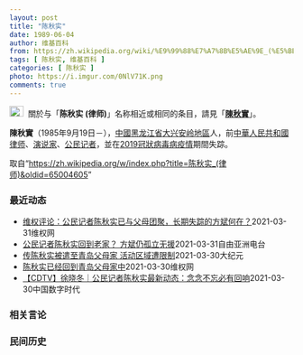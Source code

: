 ```yaml
---
layout: post
title: "陈秋实"
date: 1989-06-04
author: 维基百科
from: https://zh.wikipedia.org/wiki/%E9%99%88%E7%A7%8B%E5%AE%9E_(%E5%BE%8B%E5%B8%88)
tags: [ 陈秋实, 维基百科 ]
categories: [ 陈秋实 ]
photo: https://i.imgur.com/0NlV71K.png
comments: true
---
```

<div class="mw-parser-output"><div role="note" class="hatnote navigation-not-searchable"><a href="/wiki/Wikipedia:%E6%B6%88%E6%AD%A7%E4%B9%89" title="Wikipedia:消歧义"><img alt="Disambig gray.svg" src="//upload.wikimedia.org/wikipedia/commons/thumb/5/5f/Disambig_gray.svg/25px-Disambig_gray.svg.png" decoding="async" width="25" height="19" srcset="//upload.wikimedia.org/wikipedia/commons/thumb/5/5f/Disambig_gray.svg/38px-Disambig_gray.svg.png 1.5x, //upload.wikimedia.org/wikipedia/commons/thumb/5/5f/Disambig_gray.svg/50px-Disambig_gray.svg.png 2x" data-file-width="220" data-file-height="168"></a>&nbsp;&nbsp;關於与「<b>陈秋实 (律师)</b>」名称相近或相同的条目，請見「<b><a href="/wiki/%E9%99%B3%E7%A7%8B%E5%AF%A6" class="mw-disambig" title="陳秋實">陳秋實</a></b>」。</div>



<p><b>陳秋實</b>（1985年9月19日<span class="useeditintro" title="Template:BLP editintro">－</span>），<a href="/wiki/%E4%B8%AD%E5%9C%8B" title="中國">中國</a><a href="/wiki/%E9%BB%91%E9%BE%99%E6%B1%9F%E7%9C%81" title="黑龙江省">黑龙江省</a><a href="/wiki/%E5%A4%A7%E5%85%B4%E5%AE%89%E5%B2%AD%E5%9C%B0%E5%8C%BA" title="大兴安岭地区">大兴安岭地區</a>人，前<a href="/wiki/%E4%B8%AD%E8%8F%AF%E4%BA%BA%E6%B0%91%E5%85%B1%E5%92%8C%E5%9C%8B%E5%BE%8B%E5%B8%88" class="mw-redirect" title="中華人民共和國律师">中華人民共和國律师</a>、<a href="/wiki/%E6%BC%94%E8%AF%B4%E5%AE%B6" title="演说家">演说家</a>、<a href="/wiki/%E5%85%AC%E6%B0%91%E8%A8%98%E8%80%85" class="mw-redirect" title="公民記者">公民记者</a>，並在<a href="/wiki/2019%E5%86%A0%E7%8B%80%E7%97%85%E6%AF%92%E7%97%85%E7%96%AB%E6%83%85" class="mw-redirect" title="2019冠狀病毒病疫情">2019冠狀病毒病疫情</a>期間失踪。
</p>
</div><noscript><img src="//zh.wikipedia.org/wiki/Special:CentralAutoLogin/start?type=1x1" alt="" title="" width="1" height="1" style="border: none; position: absolute;"></noscript>
<div class="printfooter">取自“<a dir="ltr" href="https://zh.wikipedia.org/w/index.php?title=陈秋实_(律师)&amp;oldid=65004605">https://zh.wikipedia.org/w/index.php?title=陈秋实_(律师)&amp;oldid=65004605</a>”</div><div id="recent-news"><h3>最近动态</h3><ul><li><a href="https://nodebe4.github.io/waimei/2021-03-31/%E7%BB%B4%E6%9D%83%E8%AF%84%E8%AE%BA-%E5%85%AC%E6%B0%91%E8%AE%B0%E8%80%85%E9%99%88%E7%A7%8B%E5%AE%9E%E5%B7%B2%E4%B8%8E%E7%88%B6%E6%AF%8D%E5%9B%A2%E8%81%9A-%E9%95%BF%E6%9C%9F%E5%A4%B1%E8%B8%AA%E7%9A%84%E6%96%B9%E6%96%8C%E4%BD%95%E5%9C%A8" title="维权评论：公民记者陈秋实已与父母团聚，长期失踪的方斌何在？—— 特约评论员：武月明&nbsp; 近日，公民记者陈秋实的好友、北京格斗教练徐晓东通过YouTube发布视频消息透露，陈秋实已经回到山东青岛父母...">维权评论：公民记者陈秋实已与父母团聚，长期失踪的方斌何在？</a><time>2021-03-31</time><a class="tag">维权网</a></li>
<li><a href="https://nodebe4.github.io/waimei/2021-03-31/%E5%85%AC%E6%B0%91%E8%AE%B0%E8%80%85%E9%99%88%E7%A7%8B%E5%AE%9E%E5%9B%9E%E5%88%B0%E8%80%81%E5%AE%B6-%E6%96%B9%E6%96%8C%E4%BB%8D%E5%AD%A4%E7%AB%8B%E6%97%A0%E6%8F%B4" title="公民记者陈秋实回到老家？ 方斌仍孤立无援—— 美国国务院本周二发布的《2020年度人权报告》中，专门提及去年因为报道武汉新冠疫情真相而被失踪的中国公民记者陈秋实、方斌等人。与此同时，陈秋实的好友...">公民记者陈秋实回到老家？ 方斌仍孤立无援</a><time>2021-03-31</time><a class="tag">自由亚洲电台</a></li>
<li><a href="https://nodebe4.github.io/waimei/2021-03-30/%E4%BC%A0%E9%99%88%E7%A7%8B%E5%AE%9E%E8%A2%AB%E9%81%A3%E8%87%B3%E9%9D%92%E5%B2%9B%E7%88%B6%E6%AF%8D%E5%AE%B6-%E6%B4%BB%E5%8A%A8%E5%8C%BA%E5%9F%9F%E9%81%AD%E9%99%90%E5%88%B6" title="传陈秋实被遣至青岛父母家 活动区域遭限制—— 【大纪元2021年03月31日讯】（大纪元记者李净报导）公民记者陈秋实因报导武汉疫情遭中共拘押。近日，陈秋实长寿的好友、北京格斗教练徐晓东披露消息说...">传陈秋实被遣至青岛父母家 活动区域遭限制</a><time>2021-03-30</time><a class="tag">大纪元</a></li>
<li><a href="https://nodebe4.github.io/waimei/2021-03-30/%E9%99%88%E7%A7%8B%E5%AE%9E%E5%B7%B2%E7%BB%8F%E5%9B%9E%E5%88%B0%E9%9D%92%E5%B2%9B%E7%88%B6%E6%AF%8D%E5%AE%B6%E4%B8%AD" title="陈秋实已经回到青岛父母家中—— （维权网信息中心报道）2021年3月30日，本网据北京格斗教练、陈秋实好友徐晓东发布在YouTube 上的视频消息：陈秋实已经回到青岛父母家中，现在状态良好。 陈...">陈秋实已经回到青岛父母家中</a><time>2021-03-30</time><a class="tag">维权网</a></li>
<li><a href="https://nodebe4.github.io/waimei/2021-03-30/CDTV-%E5%BE%90%E6%99%93%E5%86%AC-%E5%85%AC%E6%B0%91%E8%AE%B0%E8%80%85%E9%99%88%E7%A7%8B%E5%AE%9E%E6%9C%80%E6%96%B0%E5%8A%A8%E6%80%81-%E5%BF%B5%E5%BF%B5%E4%B8%8D%E5%BF%98%E5%BF%85%E6%9C%89%E5%9B%9E%E5%93%8D" title="【CDTV】徐晓冬｜公民记者陈秋实最新动态：念念不忘必有回响—— @品葱网友acc：陈秋实妈妈从去年开始，就没有工作，全职在家，照顾他。爸爸本来退休返聘的，因为秋实去武汉这件事，留薪停职不工作，...">【CDTV】徐晓冬｜公民记者陈秋实最新动态：念念不忘必有回响</a><time>2021-03-30</time><a class="tag">中国数字时代</a></li>
</ul></div><div id="open-opinion"><h3>相关言论</h3><ul></ul></div><div id="mjls-record"><h3>民间历史</h3><ul></ul></div>